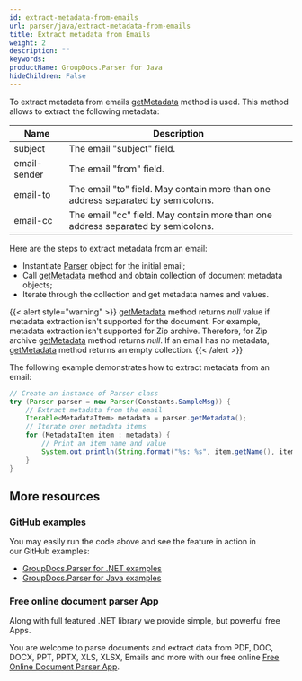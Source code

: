 ```yaml
---
id: extract-metadata-from-emails
url: parser/java/extract-metadata-from-emails
title: Extract metadata from Emails
weight: 2
description: ""
keywords: 
productName: GroupDocs.Parser for Java
hideChildren: False
---
```

To extract metadata from emails [getMetadata](https://apireference.groupdocs.com/java/parser/com.groupdocs.parser/Parser#getMetadata()) method is used. This method allows to extract the following metadata:

| Name | Description |
| --- | --- |
| subject | The email "subject" field. |
| email-sender | The email "from" field. |
| email-to | The email "to" field. May contain more than one address separated by semicolons. |
| email-cc | The email "cc" field. May contain more than one address separated by semicolons. |

Here are the steps to extract metadata from an email:
*   Instantiate [Parser](https://apireference.groupdocs.com/java/parser/com.groupdocs.parser/Parser) object for the initial email;
*   Call [getMetadata](https://apireference.groupdocs.com/java/parser/com.groupdocs.parser/Parser#getMetadata()) method and obtain collection of document metadata objects;
*   Iterate through the collection and get metadata names and values.

{{< alert style="warning" >}}
[getMetadata](https://apireference.groupdocs.com/java/parser/com.groupdocs.parser/Parser#getMetadata()) method returns *null* value if metadata extraction isn't supported for the document. For example, metadata extraction isn't supported for Zip archive. Therefore, for Zip archive [getMetadata](https://apireference.groupdocs.com/java/parser/com.groupdocs.parser/Parser#getMetadata()) method returns *null*. If an email has no metadata, [getMetadata](https://apireference.groupdocs.com/java/parser/com.groupdocs.parser/Parser#getMetadata()) method returns an empty collection.
{{< /alert >}}

The following example demonstrates how to extract metadata from an email:

```java
// Create an instance of Parser class
try (Parser parser = new Parser(Constants.SampleMsg)) {
    // Extract metadata from the email
    Iterable<MetadataItem> metadata = parser.getMetadata();
    // Iterate over metadata items
    for (MetadataItem item : metadata) {
        // Print an item name and value
        System.out.println(String.format("%s: %s", item.getName(), item.getValue()));
    }
}
```

## More resources

### GitHub examples

You may easily run the code above and see the feature in action in our GitHub examples:

*   [GroupDocs.Parser for .NET examples](https://github.com/groupdocs-parser/GroupDocs.Parser-for-.NET)    
*   [GroupDocs.Parser for Java examples](https://github.com/groupdocs-parser/GroupDocs.Parser-for-Java)    

### Free online document parser App

Along with full featured .NET library we provide simple, but powerful free Apps.

You are welcome to parse documents and extract data from PDF, DOC, DOCX, PPT, PPTX, XLS, XLSX, Emails and more with our free online [Free Online Document Parser App](https://products.groupdocs.app/parser).